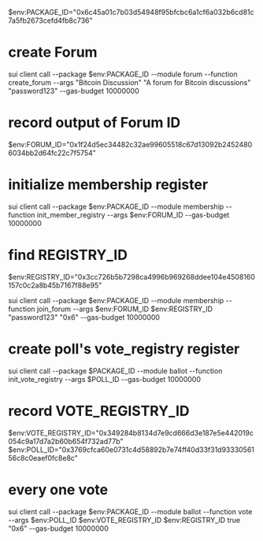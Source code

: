 $env:PACKAGE_ID="0x6c45a01c7b03d54948f95bfcbc6a1cf6a032b6cd81c7a5fb2673cefd4fb8c736"

#  create Forum
sui client call --package $env:PACKAGE_ID --module forum --function create_forum --args "Bitcoin Discussion" "A forum for Bitcoin discussions" "password123" --gas-budget 10000000

# record output of Forum ID
$env:FORUM_ID="0x1f24d5ec34482c32ae99605518c67d13092b24524806034bb2d64fc22c7f5754"

# initialize membership register
sui client call --package $env:PACKAGE_ID --module membership --function init_member_registry --args $env:FORUM_ID --gas-budget 10000000
  
# find REGISTRY_ID
$env:REGISTRY_ID="0x3cc726b5b7298ca4996b969268ddee104e4508160157c0c2a8b45b7167f88e95"

sui client call --package $env:PACKAGE_ID --module membership  --function join_forum --args $env:FORUM_ID $env:REGISTRY_ID "password123" "0x6" --gas-budget 10000000

# create poll's vote_registry register
sui client call --package $PACKAGE_ID --module ballot --function init_vote_registry --args $POLL_ID --gas-budget 10000000
  
# record VOTE_REGISTRY_ID
$env:VOTE_REGISTRY_ID="0x349284b8134d7e9cd666d3e187e5e442019c054c9a17d7a2b60b654f732ad77b"
$env:POLL_ID="0x3769cfca60e0731c4d58892b7e74ff40d33f31d9333056156c8c0eaef0fc8e8c"

# every one vote
sui client call --package $env:PACKAGE_ID --module ballot --function vote --args $env:POLL_ID $env:VOTE_REGISTRY_ID $env:REGISTRY_ID true "0x6" --gas-budget 10000000
